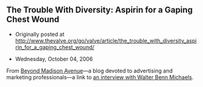 ## The Trouble With Diversity: Aspirin for a Gaping Chest Wound

 * Originally posted at http://www.thevalve.org/go/valve/article/the_trouble_with_diversity_aspirin_for_a_gaping_chest_wound/

* Wednesday, October 04, 2006 

From [Beyond Madison Avenue](http://www.beyondmadisonavenue.com/2006/10/walter-benn-michaels-radio-show.html)—a blog devoted to advertising and marketing professionals—a link to [an interview with Walter Benn Michaels](http://www.talentzoo.com/lounge/radiotalentzoo/hotmicarchive.aspx).  

